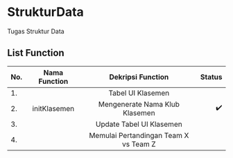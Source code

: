 # StrukturData
Tugas Struktur Data

## List Function
| No. | Nama Function | Dekripsi Function                     | Status |
| :-- |     :---:     |         :----:                        |   ---: |
|  1. |               | Tabel UI Klasemen                     |        |
|  2. | initKlasemen  | Mengenerate Nama Klub Klasemen        | :heavy_check_mark: |
|  3. |               | Update Tabel UI Klasemen              |        |
|  4. |               | Memulai Pertandingan Team X vs Team Z |        |
